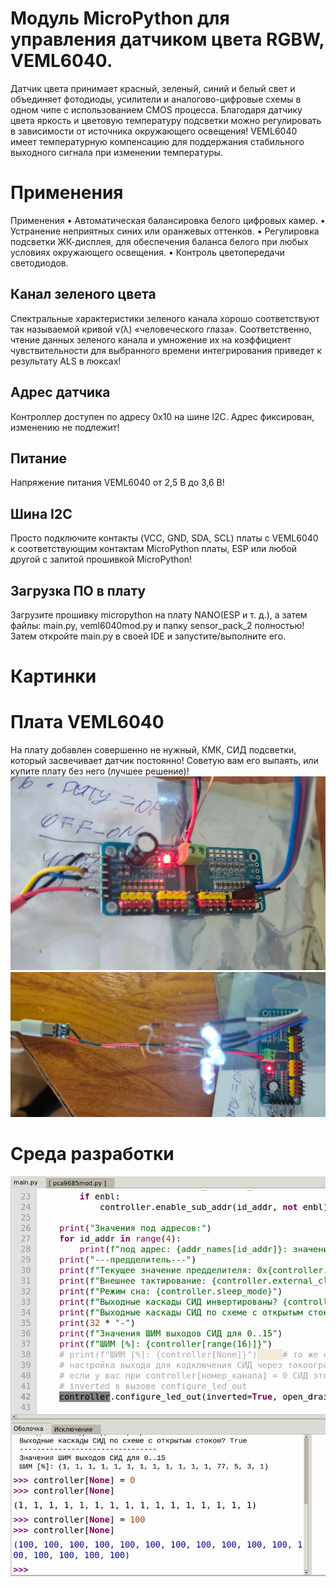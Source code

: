 # Модуль MicroPython для управления датчиком цвета RGBW, VEML6040.
Датчик цвета принимает красный, зеленый, синий и белый свет и объединяет фотодиоды, усилители и аналогово-цифровые схемы 
в одном чипе с использованием CMOS процесса. Благодаря датчику цвета яркость и цветовую температуру подсветки можно 
регулировать в зависимости от источника окружающего освещения!
VEML6040 имеет температурную компенсацию для поддержания стабильного выходного сигнала при изменении температуры.

# Применения

Применения
• Автоматическая балансировка белого цифровых камер.
• Устранение неприятных синих или оранжевых оттенков.
• Регулировка подсветки ЖК-дисплея, для обеспечения баланса белого при любых условиях окружающего освещения.
• Контроль цветопередачи светодиодов.

## Канал зеленого цвета
Спектральные характеристики зеленого канала хорошо соответствуют так называемой кривой v(λ) «человеческого глаза». 
Соответственно, чтение данных зеленого канала и умножение их на коэффициент чувствительности для выбранного времени интегрирования 
приведет к результату ALS в люксах!

## Адрес датчика
Контроллер доступен по адресу 0x10 на шине I2C. Адрес фиксирован, изменению не подлежит! 

## Питание
Напряжение питания VEML6040 от 2,5 В до 3,6 В!

## Шина I2C
Просто подключите контакты (VCC, GND, SDA, SCL) платы с VEML6040 к соответствующим контактам MicroPython платы, 
ESP или любой другой с залитой прошивкой MicroPython!

## Загрузка ПО в плату
Загрузите прошивку micropython на плату NANO(ESP и т. д.), а затем файлы: main.py, veml6040mod.py и папку sensor_pack_2 полностью!
Затем откройте main.py в своей IDE и запустите/выполните его.

# Картинки
# Плата VEML6040
На плату добавлен совершенно не нужный, КМК, СИД подсветки, который засвечивает датчик постоянно! Советую вам его выпаять,
или купите плату без него (лучшее решение)!
![alt text](https://github.com/octaprog7/pca9685/blob/master/pics/board.jpg)
![alt text](https://github.com/octaprog7/pca9685/blob/master/pics/board_with_usb.jpg)
# Среда разработки
![alt text](https://github.com/octaprog7/pca9685/blob/master/pics/ide_pca9685.png)
